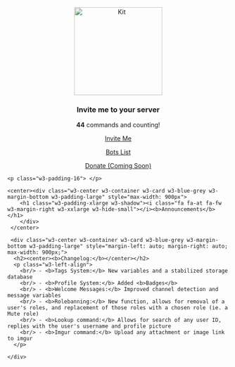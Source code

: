 
<link rel="stylesheet" href="https://www.w3schools.com/w3css/4/w3.css">
<link rel="stylesheet" href="https://fonts.googleapis.com/css?family=Raleway">
<link rel="stylesheet" href="https://cdnjs.cloudflare.com/ajax/libs/font-awesome/4.7.0/css/font-awesome.min.css">

<div id="Invite" class="w3-animate-left w3-container w3-white w3-padding-16 myLink">
            <center><img class="w3-image" src="./image/icon3.png" alt="Kit" width="200" height="200"></center>
            <p></p>
      <center><h3>Invite me to your server</h3></center>
      <center><p><b>44</b> commands and counting!</p></center>
      <center><p><a href="https://kitk.us/Kit" class="w3-round-xxlarge w3-button w3-blue-grey" style="width:250px">Invite Me</a></p></center>
	  <center><p><a href="https://bots.discord.pw/bots/435855803363360779" class="w3-round-xxlarge w3-button w3-green" style="width:250px">Bots List</a></p></center>
    <center><p><a href="#" class="w3-round-xxlarge w3-button w3-grey" style="width:250px">Donate (Coming Soon)</a></p></center>

    <p class="w3-padding-16"> </p>

    <center><div class="w3-center w3-container w3-card w3-blue-grey w3-margin-bottom w3-padding-large" style="max-width: 900px"> 
        <h1 class="w3-padding-xlarge w3-shadow"><i class="fa fa-at fa-fw w3-margin-right w3-xxlarge w3-hide-small"></i><b>Announcements</b></h1>
        </div>
     </center>

     <div class="w3-center w3-container w3-card w3-blue-grey w3-margin-bottom w3-padding-large" style="margin-left: auto; margin-right: auto; max-width: 900px;">
      <h2><center><b>Changelog:</b></center></h2>
      <p class="w3-left-align">
        <br/> - <b>Tags System:</b> New variables and a stabilized storage database
        <br/> - <b>Profile System:</b> Added <b>Badges</b>
        <br/> - <b>Welcome Messages:</b> Improved channel detection and message variables
        <br/> - <b>Rolebanning:</b> New function, allows for removal of a user's roles, and replacement of those roles with a chosen role (ie. a Mute role)
        <br/> - <b>Lookup command:</b> Allows for search of any user ID, replies with the user's username and profile picture
        <br/> - <b>Imgur command:</b> Upload any attachment or image link to imgur
      </p>
      
    </div>
  </div>